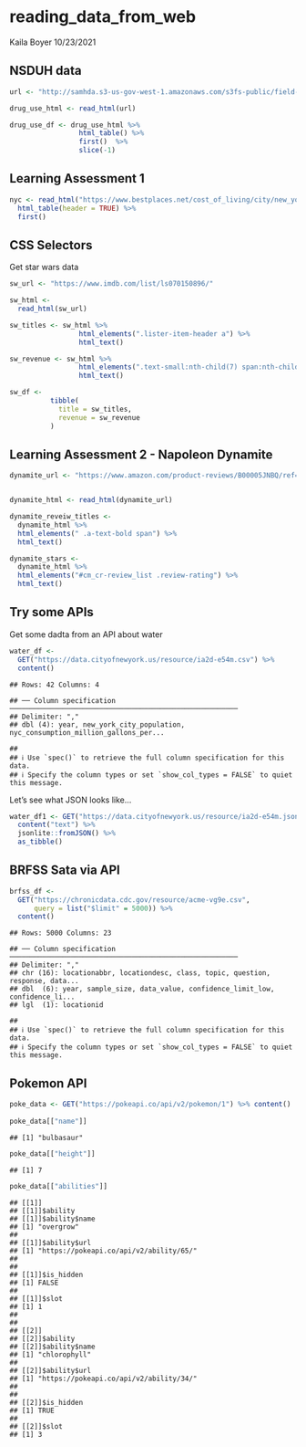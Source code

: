 reading\_data\_from\_web
================
Kaila Boyer
10/23/2021

## NSDUH data

``` r
url <- "http://samhda.s3-us-gov-west-1.amazonaws.com/s3fs-public/field-uploads/2k15StateFiles/NSDUHsaeShortTermCHG2015.htm"

drug_use_html <- read_html(url)

drug_use_df <- drug_use_html %>% 
                 html_table() %>% 
                 first()  %>% 
                 slice(-1)
```

## Learning Assessment 1

``` r
nyc <- read_html("https://www.bestplaces.net/cost_of_living/city/new_york/new_york") %>% 
  html_table(header = TRUE) %>% 
  first()
```

## CSS Selectors

Get star wars data

``` r
sw_url <- "https://www.imdb.com/list/ls070150896/"

sw_html <- 
  read_html(sw_url) 

sw_titles <- sw_html %>% 
                 html_elements(".lister-item-header a") %>% 
                 html_text()

sw_revenue <- sw_html %>% 
                 html_elements(".text-small:nth-child(7) span:nth-child(5)") %>% 
                 html_text()

sw_df <- 
          tibble(
            title = sw_titles, 
            revenue = sw_revenue
          )
```

## Learning Assessment 2 - Napoleon Dynamite

``` r
dynamite_url <- "https://www.amazon.com/product-reviews/B00005JNBQ/ref=cm_cr_arp_d_viewopt_rvwer?ie=UTF8&reviewerType=avp_only_reviews&sortBy=recent&pageNumber=1"


dynamite_html <- read_html(dynamite_url)

dynamite_reveiw_titles <- 
  dynamite_html %>% 
  html_elements(" .a-text-bold span") %>% 
  html_text()

dynamite_stars <- 
  dynamite_html %>% 
  html_elements("#cm_cr-review_list .review-rating") %>% 
  html_text()
```

## Try some APIs

Get some dadta from an API about water

``` r
water_df <- 
  GET("https://data.cityofnewyork.us/resource/ia2d-e54m.csv") %>% 
  content() 
```

    ## Rows: 42 Columns: 4

    ## ── Column specification ────────────────────────────────────────────────────────
    ## Delimiter: ","
    ## dbl (4): year, new_york_city_population, nyc_consumption_million_gallons_per...

    ## 
    ## ℹ Use `spec()` to retrieve the full column specification for this data.
    ## ℹ Specify the column types or set `show_col_types = FALSE` to quiet this message.

Let’s see what JSON looks like…

``` r
water_df1 <- GET("https://data.cityofnewyork.us/resource/ia2d-e54m.json") %>% 
  content("text") %>% 
  jsonlite::fromJSON() %>% 
  as_tibble()
```

## BRFSS Sata via API

``` r
brfss_df <- 
  GET("https://chronicdata.cdc.gov/resource/acme-vg9e.csv", 
      query = list("$limit" = 5000)) %>% 
  content()
```

    ## Rows: 5000 Columns: 23

    ## ── Column specification ────────────────────────────────────────────────────────
    ## Delimiter: ","
    ## chr (16): locationabbr, locationdesc, class, topic, question, response, data...
    ## dbl  (6): year, sample_size, data_value, confidence_limit_low, confidence_li...
    ## lgl  (1): locationid

    ## 
    ## ℹ Use `spec()` to retrieve the full column specification for this data.
    ## ℹ Specify the column types or set `show_col_types = FALSE` to quiet this message.

## Pokemon API

``` r
poke_data <- GET("https://pokeapi.co/api/v2/pokemon/1") %>% content()
  
poke_data[["name"]]
```

    ## [1] "bulbasaur"

``` r
poke_data[["height"]]
```

    ## [1] 7

``` r
poke_data[["abilities"]]
```

    ## [[1]]
    ## [[1]]$ability
    ## [[1]]$ability$name
    ## [1] "overgrow"
    ## 
    ## [[1]]$ability$url
    ## [1] "https://pokeapi.co/api/v2/ability/65/"
    ## 
    ## 
    ## [[1]]$is_hidden
    ## [1] FALSE
    ## 
    ## [[1]]$slot
    ## [1] 1
    ## 
    ## 
    ## [[2]]
    ## [[2]]$ability
    ## [[2]]$ability$name
    ## [1] "chlorophyll"
    ## 
    ## [[2]]$ability$url
    ## [1] "https://pokeapi.co/api/v2/ability/34/"
    ## 
    ## 
    ## [[2]]$is_hidden
    ## [1] TRUE
    ## 
    ## [[2]]$slot
    ## [1] 3
